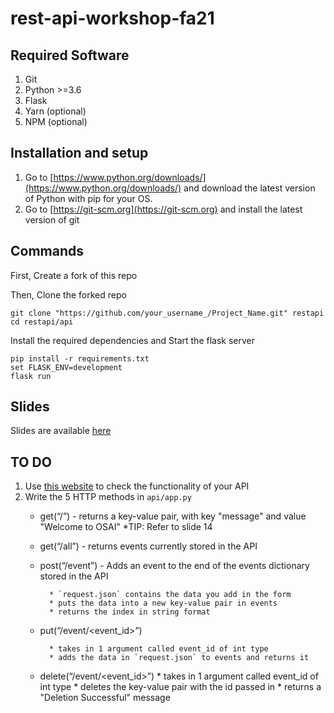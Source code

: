 # rest-api-workshop-fa21

## Required Software

1. Git
2. Python >=3.6
3. Flask
3. Yarn (optional)
4. NPM (optional)

## Installation and setup
1. Go to [https://www.python.org/downloads/](https://www.python.org/downloads/) and download the latest version of Python with pip for your OS.
2. Go to [https://git-scm.org](https://git-scm.org) and install the latest version of git

## Commands

First, Create a fork of this repo

Then, Clone the forked repo
  
```
git clone "https://github.com/your_username_/Project_Name.git" restapi
cd restapi/api
```

Install the required dependencies and Start the flask server

```
pip install -r requirements.txt
set FLASK_ENV=development
flask run
```
    
 ## Slides
 
 Slides are available [here](https://docs.google.com/presentation/d/164n1aMUk4r8zCzwdApw7XQpeJgy0a_y7RTcWsGZW1rw/edit?usp=sharing)
 
 ## TO DO
 
 1. Use [this website](https://freebie.opensourceatillinois.com/) to check the functionality of your API
 2. Write the 5 HTTP methods in `api/app.py`
    * get(“/”) - returns a key-value pair, with key "message" and value "Welcome to OSAI"
            *TIP: Refer to slide 14  
    * get(“/all”) - returns events currently stored in the API
    * post(“/event”) - Adds an event to the end of the events dictionary stored in the API
    
            * `request.json` contains the data you add in the form
            * puts the data into a new key-value pair in events
            * returns the index in string format  
            
    * put(“/event/<event_id>”)
    
            * takes in 1 argument called event_id of int type
            * adds the data in `request.json` to events and returns it 
            
    * delete(“/event/<event_id>”)
            * takes in 1 argument called event_id of int type
            * deletes the key-value pair with the id passed in
            * returns a "Deletion Successful" message
   
